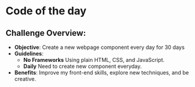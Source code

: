 # Code of the day

## Challenge Overview:

-   **Objective**: Create a new webpage component every day for 30 days
-   **Guidelines**:
    -   **No Frameworks** Using plain HTML, CSS, and JavaScript.
    -   **Daily** Need to create new component everyday.
-   **Benefits**: Improve my front-end skills, explore new techniques, and be creative.
